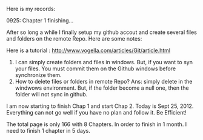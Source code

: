 Here is my records:

0925: Chapter 1 finishing...





After so long a while I finally setup my github accout and create several files and folders on the remote Repo.
Here are some notes: 

Here is a tutorial : http://www.vogella.com/articles/Git/article.html

1. I can simply create folders and files in windows. But, if you want to syn your files. You must commit them 
	on the Github windows before synchronize them.
2. How to delete files or folders in remote Repo? Ans: simply delete in the windwows environment. But, if the folder
	become a null one, then the folder will not sync in github.

I am now starting to finish Chap 1 and start Chap 2. Today is Sept 25, 2012.
Everything can not go well if you have no plan and follow it.
Be Efficient! 

The total page is only 166 with 8 Chapters. In order to finish in 1 month. I need to finish 1 chapter in 5 days.

